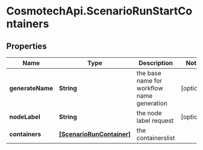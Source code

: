# CosmotechApi.ScenarioRunStartContainers

## Properties

Name | Type | Description | Notes
------------ | ------------- | ------------- | -------------
**generateName** | **String** | the base name for workflow name generation | [optional] 
**nodeLabel** | **String** | the node label request | [optional] 
**containers** | [**[ScenarioRunContainer]**](ScenarioRunContainer.md) | the containerslist | 


